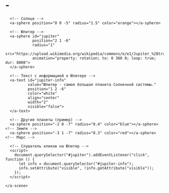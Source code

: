 # -<!DOCTYPE html>
<html>
  <head>
    <meta charset="utf-8" />
    <title>VR: Юпитер и Солнечная система</title>
    <script src="https://aframe.io/releases/1.4.2/aframe.min.js"></script>
  </head>
  <body>
    <a-scene background="color: black">
      <!-- Камера -->
      <a-entity position="0 1.6 4">
        <a-camera>
          <a-cursor color="yellow"></a-cursor>
        </a-camera>
      </a-entity>

      <!-- Солнце -->
      <a-sphere position="0 0 -5" radius="1.5" color="orange"></a-sphere>

      <!-- Юпитер -->
      <a-sphere id="jupiter"
                position="2 1 -6"
                radius="1"
                src="https://upload.wikimedia.org/wikipedia/commons/e/e1/Jupiter_%28transparent%29.png"
                animation="property: rotation; to: 0 360 0; loop: true; dur: 8000">
      </a-sphere>

      <!-- Текст с информацией о Юпитере -->
      <a-text id="jupiter-info"
              value="Юпитер - самая большая планета Солнечной системы."
              position="1 2 -6"
              color="white"
              align="center"
              width="2"
              visible="false">
      </a-text>

      <!-- Другие планеты (пример) -->
      <a-sphere position="-2 0 -7" radius="0.4" color="blue"></a-sphere>  <!-- Земля -->
      <a-sphere position="-3 1 -7" radius="0.3" color="red"></a-sphere>  <!-- Марс -->

      <!-- Слушатель кликов на Юпитер -->
      <script>
        document.querySelector("#jupiter").addEventListener("click", function () {
          let info = document.querySelector("#jupiter-info");
          info.setAttribute("visible", !info.getAttribute("visible"));
        });
      </script>

    </a-scene>
  </body>
</html>
